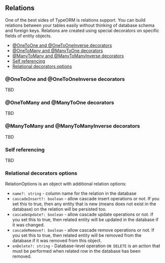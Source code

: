 ## Relations

One of the best sides of TypeORM is relations support. You can build relations between your tables
easily without thinking of database schema and foreign keys. Relations are created using special decorators
on specific fields of entity objects.

* [@OneToOne and @OneToOneInverse decorators](#onetoone-and-onetooneinverse-decorators)
* [@OneToMany and @ManyToOne decorators](#onetomany-and-manytoone-decorators)
* [@ManyToMany and @ManyToManyInverse decorators](#manytomany-and-manytomanyinverse-decorators)
* [Self referencing](#self-referencing)
* [Relational decorators options](#relational-decorators-options)

### @OneToOne and @OneToOneInverse decorators

TBD

### @OneToMany and @ManyToOne decorators

TBD

### @ManyToMany and @ManyToManyInverse decorators

TBD

### Self referencing

TBD

### Relational decorators options

RelationOptions is an object with additional relation options:

* `name?: string` - column name for the relation in the database
* `cascadeInsert?: boolean` - allow cascade insert operations or not. If you set this to true, then any entity that
is new (means does not exist in the database) on the relation will be persisted too.
* `cascadeUpdate?: boolean` - allow cascade update operations or not. If you set this to true, then related entity
 will be updated in the database if it was changed.
* `cascadeRemove?: boolean` - allow cascade remove operations or not. If you set this to true, then related entity
 will be removed from the database if it was removed from this object.
* `onDelete?: string` - Database-level operation `ON DELETE` is an action that must be performed when related row in
 the database has been removed.